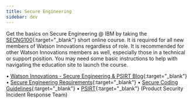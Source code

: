 ```yaml
---
title: Secure Engineering
sidebar: dev
---
```


Get the basics on Secure Engineering @ IBM by taking the [SECNG100](http://w3.ibm.com/learning/lms/Saba/Web/Main/goto/learningActivity?courseNum=SECNG100){:target="_blank"} short online course. It is required for all new members of Watson Innovations regardless of role. It is recommended for other Watson Innovations members as well, especially those in a technical or support position. You may need some basic instructions to help with navigating the education site to launch the course.

• [Watson Innovations - Secure Engineering & PSIRT Blog](https://w3-connections.ibm.com/blogs/watsonsepsirt/){:target="_blank"}
• [Secure Engineering Requirements](https://w3-connections.ibm.com/wikis/home?lang=en#!/wiki/W3c6a35d8589e_4f9d_8510_fba9f861c0db/page/Secure%20Engineering%20Requirements){:target="_blank"}
• [Secure Coding Guidelines](https://w3-connections.ibm.com/wikis/home?lang=en#!/wiki/W3c6a35d8589e_4f9d_8510_fba9f861c0db/page/Secure%20Coding%20Guidelines){:target="_blank"}
• [PSIRT](https://w3-connections.ibm.com/wikis/home?lang=en#!/wiki/W3c6a35d8589e_4f9d_8510_fba9f861c0db/page/PSIRT){:target="_blank"} (Product Security Incident Response Team)

